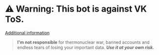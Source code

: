 # ⚠️ Warning: This bot is against VK ToS.
[Additional information](https://vkbottle.readthedocs.io/ru/latest/high-level/user/)
> **I'm not responsible** for thermonuclear war, banned accounts and endless tears of losing your important data. ***Use it at your own risk.***